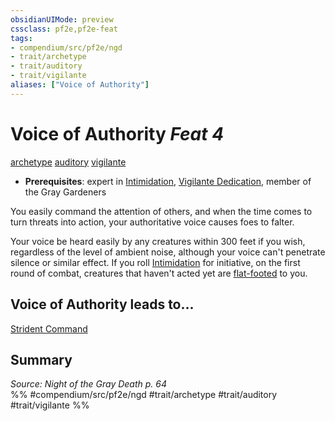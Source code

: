 ```yaml
---
obsidianUIMode: preview
cssclass: pf2e,pf2e-feat
tags:
- compendium/src/pf2e/ngd
- trait/archetype
- trait/auditory
- trait/vigilante
aliases: ["Voice of Authority"]
---
```

# Voice of Authority  *Feat 4*  
[archetype](archetype.md "Archetype Feat Trait")  [auditory](auditory.md "Auditory Effect Trait")  [vigilante](Reference/Rules/Traits/vigilante-apg.md "Vigilante Feat Trait")  

- **Prerequisites**: expert in [Intimidation](skills.md#Intimidation), [Vigilante Dedication](vigilante-dedication-apg.md), member of the Gray Gardeners

You easily command the attention of others, and when the time comes to turn threats into action, your authoritative voice causes foes to falter.

Your voice be heard easily by any creatures within 300 feet if you wish, regardless of the level of ambient noise, although your voice can't penetrate silence or similar effect. If you roll [Intimidation](skills.md#Intimidation) for initiative, on the first round of combat, creatures that haven't acted yet are [flat-footed](conditions.md#Flat-footed) to you.

## Voice of Authority leads to...

[Strident Command](strident-command-ngd.md)

## Summary

*Source: Night of the Gray Death p. 64*  
%% #compendium/src/pf2e/ngd #trait/archetype #trait/auditory #trait/vigilante %%